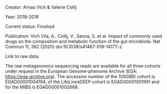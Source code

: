 Creator: Arnau Vich & Valerie Collij

Year: 2018-2019

Current status: Finished

Publication: Vich Vila, A., Collij, V., Sanna, S. et al. Impact of commonly used drugs on the composition and metabolic function of the gut microbiota. Nat Commun 11, 362 (2020) doi:10.1038/s41467-019-14177-z

Link to raw data: 

The raw metagenomics sequencing reads are available for all three cohorts under request in the European Genome-phenome Archive (EGA: https://ega-archive.org). The accession number of the 1000IBD cohort is EGAD00001004194, of the LifeLinesDEEP cohort is EGAD00001001991 and for the MIBS is EGAD00001002668. 
